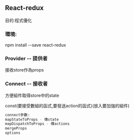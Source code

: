 <h2>React-redux</h2>

目的:程式優化<br>

<h3>環境:</h3>

npm install --save react-redux

<h3>Provider -- 提供者</h3>
接收store作為props

<h3>Connect -- 接收者</h3>
方便組件取得store中的state<br>

const(要接受數組的函式,要發送action的函式)(放入要加強的組件)<br>

```bash
connect參數:
mapStateToProps - 傳state
mapDispatchToProps - 傳actions
mergeProps
options
```



